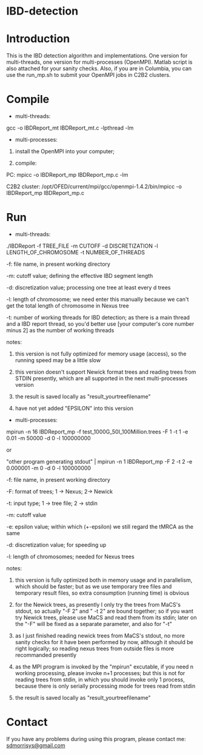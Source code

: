 IBD-detection
=============

Introduction
========
This is the IBD detection algorithm and implementations. One version for multi-threads, one version for multi-processes (OpenMPI). Matlab script is also attached for your sanity checks. Also, if you are in Columbia, you can use the run\_mp.sh to submit your OpenMPI jobs in C2B2 clusters.

Compile
========
* multi-threads:

gcc -o IBDReport\_mt IBDReport\_mt.c -lpthread -lm

* multi-processes:

1. install the OpenMPI into your computer;

2. compile:

PC: mpicc -o IBDReport\_mp IBDReport\_mp.c -lm

C2B2 cluster: /opt/OFED/current/mpi/gcc/openmpi-1.4.2/bin/mpicc -o IBDReport\_mp IBDReport\_mp.c

Run
========
* multi-threads:

./IBDReport -f TREE\_FILE -m CUTOFF -d DISCRETIZATION -l LENGTH\_OF\_CHROMOSOME -t NUMBER\_OF\_THREADS

-f: file name, in present working directory

-m: cutoff value; defining the effective IBD segment length

-d: discretization value; processing one tree at least every d trees

-l: length of chromosome; we need enter this manually because we can't get the total length of chromosome in Nexus tree

-t: number of working threads for IBD detection; as there is a main thread and a IBD report thread, so you'd better use [your computer's core number minus 2] as the number of working threads

notes:

1. this version is not fully optimized for memory usage (access), so the running speed may be a little slow

2. this version doesn't support Newick format trees and reading trees from STDIN presently, which are all supported in the next multi-processes version

3. the result is saved locally as "result\_yourtreefilename"

4. have not yet added "EPSILON" into this version


* multi-processes:

mpirun -n 16 IBDReport\_mp -f test\_1000G\_50I\_100Million.trees -F 1 -t 1 -e 0.01 -m 50000 -d 0 -l 100000000

or

"other program generating stdout" | mpirun -n 1 IBDReport\_mp -F 2 -t 2 -e 0.000001 -m 0 -d 0 -l 100000000

-f: file name, in present working directory

-F: format of trees; 1 -> Nexus; 2-> Newick

-t: input type; 1 -> tree file; 2 -> stdin

-m: cutoff value

-e: epsilon value; within which (+-epsilon) we still regard the tMRCA as the same

-d: discretization value; for speeding up

-l: length of chromosomes; needed for Nexus trees

notes:

1. this version is fully optimized both in memory usage and in parallelism, which should be faster; but as we use temporary tree files and temporary result files, so extra consumption (running time) is obvious

2. for the Newick trees, as presently I only try the trees from MaCS's stdout, so actually "-F 2" and " -t 2" are bound together; so if you want try Newick trees, please use MaCS and read them from its stdin; later on the "-F" will be fixed as a separate parameter, and also for "-t"

3. as I just finished reading newick trees from MaCS's stdout, no more sanity checks for it have been performed by now, although it should be right logically; so reading nexus trees from outside files is more recommanded presently

4. as the MPI program is invoked by the "mpirun" excutable, if you need n working processing, please invoke n+1 processes; but this is not for reading trees from stdin, in which you should invoke only 1 process, because there is only serially processing mode for trees read from stdin

5. the result is saved locally as "result\_yourtreefilename"

Contact
========
If you have any problems during using this program, please contact me: sdmorrisys@gmail.com
